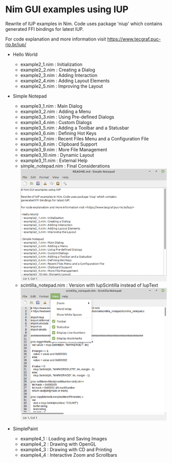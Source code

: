 # Nim GUI examples using IUP

Rewrite of IUP examples in Nim. Code uses package 'niup' which contains
generated FFI bindings for latest IUP.

For code explanation and more information visit <https://www.tecgraf.puc-rio.br/iup/>

- Hello World
  - example2_1.nim : Initialization
  - example2_2.nim : Creating a Dialog
  - example2_3.nim : Adding Interaction
  - example2_4.nim : Adding Layout Elements
  - example2_5.nim : Improving the Layout

- Simple Notepad
  - example3_1.nim : Main Dialog
  - example3_2.nim : Adding a Menu
  - example3_3.nim : Using Pre-defined Dialogs
  - example3_4.nim : Custom Dialogs
  - example3_5.nim : Adding a Toolbar and a Statusbar
  - example3_6.nim : Defining Hot Keys
  - example3_7.nim : Recent Files Menu and a Configuration File
  - example3_8.nim : Clipboard Support
  - example3_9.nim : More File Management
  - example3_10.nim : Dynamic Layout
  - example3_11.nim : External Help
  - simple_notepad.nim : Final Considerations
[![simple notepad](https://raw.githubusercontent.com/dariolah/nim-iup-examples/master/screenshots/simple_notepad.png)](#simple-notepad)
  - scintilla_notepad.nim : Version with IupScintilla instead of IupText
[![scintilla notepad](https://raw.githubusercontent.com/dariolah/nim-iup-examples/master/screenshots/scintilla_notepad.png)](#scintilla-notepad)

- SimplePaint
  - example4_1 : Loading and Saving Images
  - example4_2 : Drawing with OpenGL
  - example4_3 : Drawing with CD and Printing
  - example4_4 : Interactive Zoom and Scrollbars
